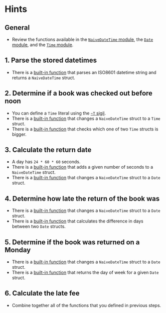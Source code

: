 # Hints

## General

- Review the functions available in the [`NaiveDateTime` module][naive-date-time], the [`Date` module][date], and the [`Time` module][time].

## 1. Parse the stored datetimes

- There is a [built-in function][naive-date-time-from-iso8601] that parses an ISO8601 datetime string and returns a `NaiveDateTime` struct.

## 2. Determine if a book was checked out before noon

- You can define a `Time` literal using the [`~T` sigil][time-sigil].
- There is a [built-in function][naive-date-time-to-time] that changes a `NaiveDateTime` struct to a `Time` struct.
- There is a [built-in function][time-compare] that checks which one of two `Time` structs is bigger.

## 3. Calculate the return date

- A day has `24 * 60 * 60` seconds.
- There is a [built-in function][naive-date-time-add] that adds a given number of seconds to a `NaiveDateTime` struct.
- There is a [built-in function][naive-date-time-to-date] that changes a `NaiveDateTime` struct to a `Date` struct.

## 4. Determine how late the return of the book was

- There is a [built-in function][naive-date-time-to-date] that changes a `NaiveDateTime` struct to a `Date` struct.
- There is a [built-in function][date-diff] that calculates the difference in days between two `Date` structs.

## 5. Determine if the book was returned on a Monday

- There is a [built-in function][naive-date-time-to-date] that changes a `NaiveDateTime` struct to a `Date` struct.
- There is a [built-in function][date-day-of-week] that returns the day of week for a given `Date` struct.

## 6. Calculate the late fee

- Combine together all of the functions that you defined in previous steps.

[naive-date-time]: https://hexdocs.pm/elixir/NaiveDateTime.html
[time]: https://hexdocs.pm/elixir/Time.html
[date]: https://hexdocs.pm/elixir/Date.html
[naive-date-time-from-iso8601]: https://hexdocs.pm/elixir/NaiveDateTime.html#from_iso8601!/2
[naive-date-time-to-time]: https://hexdocs.pm/elixir/NaiveDateTime.html#to_time/1
[naive-date-time-to-date]: https://hexdocs.pm/elixir/NaiveDateTime.html#to_date/1
[naive-date-time-add]: https://hexdocs.pm/elixir/NaiveDateTime.html#add/3
[time-sigil]: https://hexdocs.pm/elixir/Kernel.html#sigil_T/2
[time-compare]: https://hexdocs.pm/elixir/Time.html#compare/2
[date-diff]: https://hexdocs.pm/elixir/Date.html#diff/2
[date-day-of-week]: https://hexdocs.pm/elixir/Date.html#day_of_week/2
